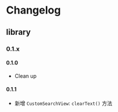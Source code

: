 # Changelog

## library

### 0.1.x

#### 0.1.0
* Clean up

#### 0.1.1
* 新增 `CustomSearchView`: `clearText()` 方法

